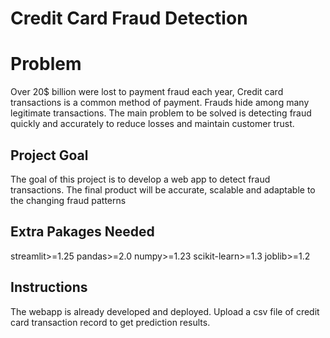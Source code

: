 # Credit Card Fraud Detection

# Problem
Over 20$ billion were lost to payment fraud each year, Credit card transactions is a common method of payment. Frauds hide among many legitimate transactions. The main problem to be solved is detecting fraud quickly and accurately to reduce losses and maintain customer trust.
 
## Project Goal
The goal of this project is to develop a web app to 
detect fraud transactions. The final product will 
be accurate, scalable and adaptable to the changing 
fraud patterns

## Extra Pakages Needed
streamlit>=1.25
pandas>=2.0
numpy>=1.23
scikit-learn>=1.3
joblib>=1.2

## Instructions 
The webapp is already developed and deployed. Upload a csv file of credit card transaction record to get prediction results.
